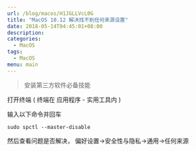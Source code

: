 ```yaml
---
url: /blog/macos/H1JGLLVcL0G
title: "MacOS 10.12 解决找不到任何来源设置"
date: 2018-05-14T04:45:01+08:00
description:
categories:
  - MacOS
tags:
  - MacOS
menu: main
---
```


> 安装第三方软件必备技能

打开终端 ( 终端在 应用程序 \- 实用工具内 )

输入以下命令并回车

```
sudo spctl --master-disable

```

然后查看问题是否解决， 偏好设置->安全性与隐私->通用->任何来源